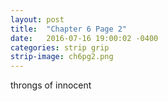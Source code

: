 ```yaml
---
layout: post
title:  "Chapter 6 Page 2"
date:   2016-07-16 19:00:02 -0400
categories: strip grip
strip-image: ch6pg2.png
---
```

throngs of innocent   
